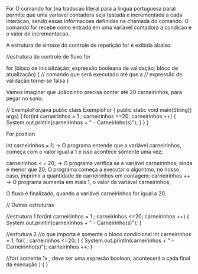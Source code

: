 
For
O comando for (na traducao literal para a lingua portuguesa para) 
permite que uma variavel contadora seja testada e incrementada a cada interacao,
sendo essas informacoes definidas na chamada do comando.
O comando for recebe como entrada em uma variavel contadora a condicao e o valor de incrementacao.

A estrutura de sintaxe do controle de repetição 
for
 é exibida abaixo:


//estrutura do controle de fluxo for

for (bloco de inicialização; expressão booleana de validação; bloco de atualização)
{
     // comando que será executado até que a 
     // expressão de validação torne-se falsa 
}

Vamos imaginar que Joãozinho precisa contar até 20 carneirinhos, para pegar no sono:


// ExemploFor.java
public class ExemploFor {
	public static void main(String[] args) {
		for(int carneirinhos = 1 ; carneirinhos <=20; carneirinhos ++) {
			System.out.println(carneirinhos + " - Carneirinho(s)");
		}
	}
}


For position

int carneirinhos = 1; -> O programa entende que a variável carneirinhos, começa com o valor igual a 1 e isso acontece somente uma vez;

carneirinhos < = 20; -> O programa verifica se a variável carneirinhos, ainda é menor que 20;
O programa começa a executar o algoritmo, no nosso caso, imprimir a quantidade de carneirinhos em contagem;
carneirinhos ++ -> O programa aumenta em mais 1, o valor da variável carneirinhos;

O fluxo é finalizado, quando a variável carneirinhos for igual a 20.


// Outras estruturas

//estrutura 1
for(int carneirinhos = 1 ; carneirinhos <=20; carneirinhos ++) {
     System.out.println(carneirinhos + " - Carneirinho(s)");
}

//estrutura 2
//o que importa é somente o bloco condicional
int carneirinhos = 1;
for( ; carneirinhos <=20; ) {
     System.out.println(carneirinhos + " - Carneirinho(s)");
     carneirinhos ++;
}

//for( somente 1x ; deve ser uma expresão boolean; acontecerá a cada final da execução ) { }
